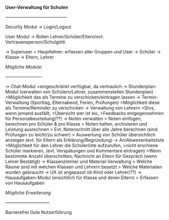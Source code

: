 **User-Verwaltung für Schulen**

——————————————

Security Modul
-> Login/Logout

User Modul
-> Rollen Lehrer/Schüler/Eltern/evt. Vertrauensperson/Schulgötti

-> Superuser = Hauptlehrer: erfassen aller Gruppen und User
-> Schüler -> Klasse -> Eltern, Lehrer


_Mögliche Module:_

————————-

-> Chat-Modul
	>eingeschränkt verfügbar, da vertraulich
-> Stundenplan-Modul (verwalten von Schülern/Lehrer, zusammenstellen Stundenplan)
	>Möglichkeit das als Termine zu verschicken/eintragen lassen
-> Termin-Verwaltung (Sporttag, Elternabend, Ferien, Prüfungen)
	>Möglichkeit diese als Termine/Reminder zu verschicken
-> Verwaltung von Lehrern
	>Stvs, wenn jemand ausfällt, 
	>Übersicht wer ist wo, 
	>Feedbacks entgegennehmen für Personalbeurteilung(??)
-> Noten verwalten
	> Noten einfügen, berechnen pro Schüler & pro Klasse
	> Noten halten, archivieren und Leistung ausrechnen
	> Evt. Notenschnitt über alle Jahre berechnen (sind Prüfungen zu leicht/zu schwer)
	> Auswertung von Schüler übersichtlich anzeigen (evt. für Eltern als Erklärung/Begründung)
-> An/Abwesenheitsliste
	>Möglichkeit für den Lehrer die Schülerliste aufzurufen, 
	>nicht erschiene Schüler markieren, (evt. Verspätungen und Kommentare eintragen)
	>Wenn bestimmte Anzahl überschritten; Nachricht an Eltern für Gespräch (wenn Lehrer Bestätigt)
-> Klassenzimmer und Material-Verwaltung
	> Welche Räume sind mit welchen Klassen und Lehrern besetzt
	> Welche Materialien wurden gebraucht
-> UX ist angepasst ob Kind oder Lehrer(??)
-> Hausaufgaben-Modul (ersichtlich für Klasse und deren Eltern)
	> Erfassen von Hausaufgaben



_Mögliche Erweiterung_

——————————

Barrierefrei
Gute Nutzerführung

